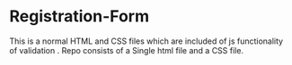 # Registration-Form
This is a normal HTML and CSS files which are included of js functionality of validation .
Repo consists of a Single html file and a CSS file.

